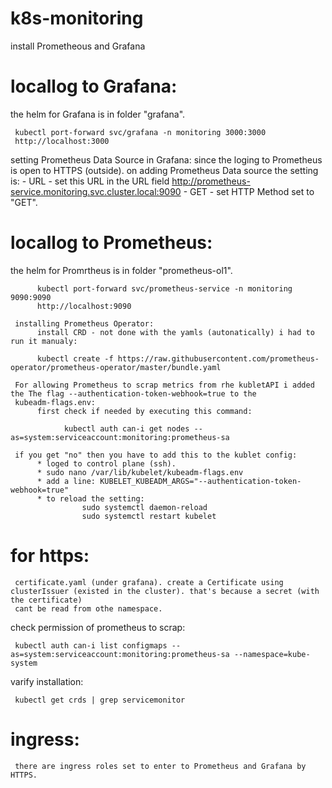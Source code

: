 # k8s-monitoring
install Prometheous and Grafana




# locallog to Grafana:
the helm for Grafana is in folder "grafana".

     kubectl port-forward svc/grafana -n monitoring 3000:3000
     http://localhost:3000

setting Prometheus Data Source in Grafana:
     since the loging to Prometheus is open to HTTPS (outside). on adding Prometheus Data source the setting is:
     - URL - set this URL in the URL field http://prometheus-service.monitoring.svc.cluster.local:9090 
     - GET - set HTTP Method set to "GET".

 # locallog to Prometheus:
 the helm for Promrtheus is in folder "prometheus-ol1".

          kubectl port-forward svc/prometheus-service -n monitoring 9090:9090
          http://localhost:9090

     installing Prometheus Operator:
          install CRD - not done with the yamls (autonatically) i had to run it manualy:

          kubectl create -f https://raw.githubusercontent.com/prometheus-operator/prometheus-operator/master/bundle.yaml

     For allowing Prometheus to scrap metrics from rhe kubletAPI i added the The flag --authentication-token-webhook=true to the
     kubeadm-flags.env:
          first check if needed by executing this command:

                kubectl auth can-i get nodes --as=system:serviceaccount:monitoring:prometheus-sa

     if you get "no" then you have to add this to the kublet config:
          * loged to control plane (ssh).
          * sudo nano /var/lib/kubelet/kubeadm-flags.env
          * add a line: KUBELET_KUBEADM_ARGS="--authentication-token-webhook=true"
          * to reload the setting:
                    sudo systemctl daemon-reload
                    sudo systemctl restart kubelet

          

# for https:
     certificate.yaml (under grafana). create a Certificate using clusterIssuer (existed in the cluster). that's because a secret (with the certificate) 
     cant be read from othe namespace.

check permission of prometheus to scrap:

     kubectl auth can-i list configmaps --as=system:serviceaccount:monitoring:prometheus-sa --namespace=kube-system

varify installation:

     kubectl get crds | grep servicemonitor

# ingress:
     there are ingress roles set to enter to Prometheus and Grafana by HTTPS.
